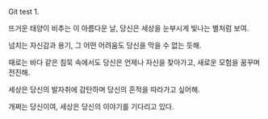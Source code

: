 Git test 1.

뜨거운 태양이 비추는 이 아름다운 날,
당신은 세상을 눈부시게 빛나는 별처럼 보여.

넘치는 자신감과 용기,
그 어떤 어려움도 당신을 막을 수 없는 듯해.

때로는 바다 같은 침묵 속에서도
당신은 언제나 자신을 찾아가고,
새로운 모험을 꿈꾸며 전진해.

세상은 당신의 발자취에 감탄하며
당신의 흔적을 따라가고 싶어해.

개쩌는 당신이여,
세상은 당신의 이야기를 기다리고 있다.